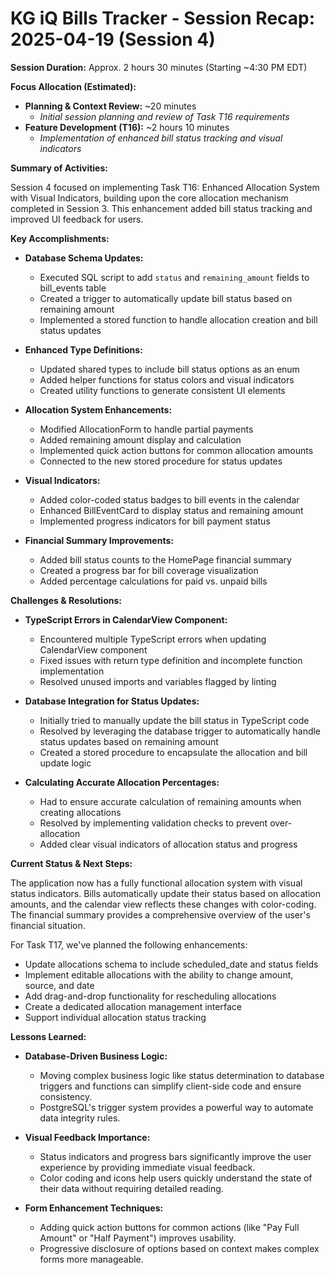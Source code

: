 # KG iQ Bills Tracker - Session Recap: 2025-04-19 (Session 4)

**Session Duration:** Approx. 2 hours 30 minutes (Starting ~4:30 PM EDT)

**Focus Allocation (Estimated):**
* **Planning & Context Review:** ~20 minutes
    * *Initial session planning and review of Task T16 requirements*
* **Feature Development (T16):** ~2 hours 10 minutes
    * *Implementation of enhanced bill status tracking and visual indicators*

**Summary of Activities:**

Session 4 focused on implementing Task T16: Enhanced Allocation System with Visual Indicators, building upon the core allocation mechanism completed in Session 3. This enhancement added bill status tracking and improved UI feedback for users.

**Key Accomplishments:**

* **Database Schema Updates:**
  * Executed SQL script to add `status` and `remaining_amount` fields to bill_events table
  * Created a trigger to automatically update bill status based on remaining amount
  * Implemented a stored function to handle allocation creation and bill status updates

* **Enhanced Type Definitions:**
  * Updated shared types to include bill status options as an enum
  * Added helper functions for status colors and visual indicators
  * Created utility functions to generate consistent UI elements

* **Allocation System Enhancements:**
  * Modified AllocationForm to handle partial payments
  * Added remaining amount display and calculation
  * Implemented quick action buttons for common allocation amounts
  * Connected to the new stored procedure for status updates

* **Visual Indicators:**
  * Added color-coded status badges to bill events in the calendar
  * Enhanced BillEventCard to display status and remaining amount
  * Implemented progress indicators for bill payment status

* **Financial Summary Improvements:**
  * Added bill status counts to the HomePage financial summary
  * Created a progress bar for bill coverage visualization
  * Added percentage calculations for paid vs. unpaid bills

**Challenges & Resolutions:**

* **TypeScript Errors in CalendarView Component:**
  * Encountered multiple TypeScript errors when updating CalendarView component
  * Fixed issues with return type definition and incomplete function implementation
  * Resolved unused imports and variables flagged by linting

* **Database Integration for Status Updates:**
  * Initially tried to manually update the bill status in TypeScript code
  * Resolved by leveraging the database trigger to automatically handle status updates based on remaining amount
  * Created a stored procedure to encapsulate the allocation and bill update logic

* **Calculating Accurate Allocation Percentages:**
  * Had to ensure accurate calculation of remaining amounts when creating allocations
  * Resolved by implementing validation checks to prevent over-allocation
  * Added clear visual indicators of allocation status and progress

**Current Status & Next Steps:**

The application now has a fully functional allocation system with visual status indicators. Bills automatically update their status based on allocation amounts, and the calendar view reflects these changes with color-coding. The financial summary provides a comprehensive overview of the user's financial situation.

For Task T17, we've planned the following enhancements:
* Update allocations schema to include scheduled_date and status fields
* Implement editable allocations with the ability to change amount, source, and date
* Add drag-and-drop functionality for rescheduling allocations
* Create a dedicated allocation management interface
* Support individual allocation status tracking

**Lessons Learned:**

* **Database-Driven Business Logic:**
  * Moving complex business logic like status determination to database triggers and functions can simplify client-side code and ensure consistency.
  * PostgreSQL's trigger system provides a powerful way to automate data integrity rules.

* **Visual Feedback Importance:**
  * Status indicators and progress bars significantly improve the user experience by providing immediate visual feedback.
  * Color coding and icons help users quickly understand the state of their data without requiring detailed reading.

* **Form Enhancement Techniques:**
  * Adding quick action buttons for common actions (like "Pay Full Amount" or "Half Payment") improves usability.
  * Progressive disclosure of options based on context makes complex forms more manageable.